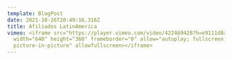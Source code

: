 ```yaml
---
template: BlogPost
date: 2021-10-26T20:49:16.316Z
title: Afiliados LatinAmerica
vimeo: <iframe src="https://player.vimeo.com/video/422469428?h=e9111d8a48"
  width="640" height="360" frameborder="0" allow="autoplay; fullscreen;
  picture-in-picture" allowfullscreen></iframe>
---
```

